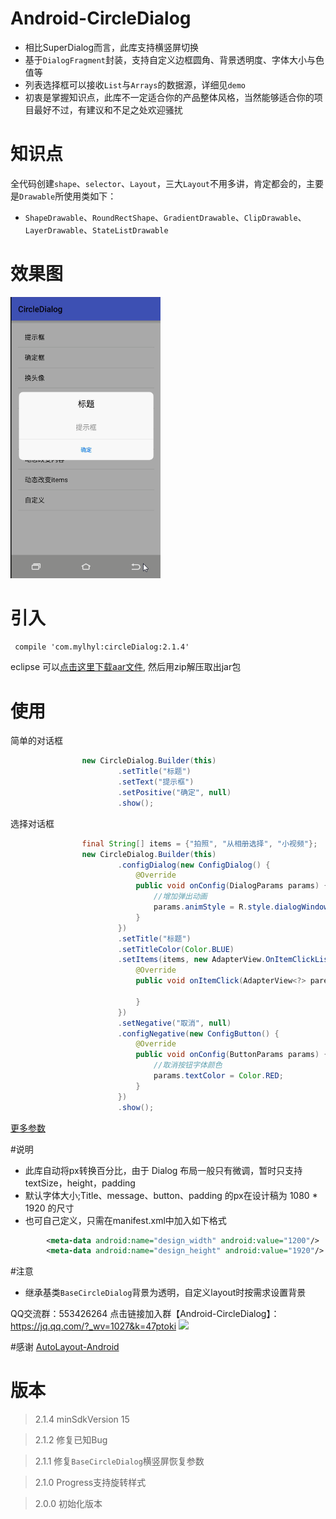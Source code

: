 # Android-CircleDialog
 * 相比SuperDialog而言，此库支持横竖屏切换
 * 基于`DialogFragment`封装，支持自定义边框圆角、背景透明度、字体大小与色值等
 * 列表选择框可以接收`List`与`Arrays`的数据源，详细见`demo`
 * 初衷是掌握知识点，此库不一定适合你的产品整体风格，当然能够适合你的项目最好不过，有建议和不足之处欢迎骚扰

# 知识点
  全代码创建`shape`、`selector`、`Layout`，三大`Layout`不用多讲，肯定都会的，主要是`Drawable`所使用类如下：
  * `ShapeDrawable`、`RoundRectShape`、`GradientDrawable`、`ClipDrawable`、`LayerDrawable`、`StateListDrawable`

# 效果图
<img src="preview/gif.gif" width="240px"/>

# 引入
```xml
 compile 'com.mylhyl:circleDialog:2.1.4'
```

eclipse 可以[点击这里下载aar文件](http://jcenter.bintray.com/com/mylhyl/circleDialog/), 然后用zip解压取出jar包

# 使用
简单的对话框

```java
                new CircleDialog.Builder(this)
                        .setTitle("标题")
                        .setText("提示框")
                        .setPositive("确定", null)
                        .show();
```

选择对话框

```java
                final String[] items = {"拍照", "从相册选择", "小视频"};
                new CircleDialog.Builder(this)
                        .configDialog(new ConfigDialog() {
                            @Override
                            public void onConfig(DialogParams params) {
                                //增加弹出动画
                                params.animStyle = R.style.dialogWindowAnim;
                            }
                        })
                        .setTitle("标题")
                        .setTitleColor(Color.BLUE)
                        .setItems(items, new AdapterView.OnItemClickListener() {
                            @Override
                            public void onItemClick(AdapterView<?> parent, View view, int position, long id) {

                            }
                        })
                        .setNegative("取消", null)
                        .configNegative(new ConfigButton() {
                            @Override
                            public void onConfig(ButtonParams params) {
                                //取消按钮字体颜色
                                params.textColor = Color.RED;
                            }
                        })
                        .show();
```
[更多参数](https://github.com/mylhyl/Android-CircleDialog/tree/master/circledialog/src/main/java/com/mylhyl/circledialog/params)

#说明

 * 此库自动将px转换百分比，由于 Dialog 布局一般只有微调，暂时只支持textSize，height，padding
 * 默认字体大小;Title、message、button、padding 的px在设计稿为 1080 * 1920 的尺寸
 * 也可自己定义，只需在manifest.xml中加入如下格式

```xml
        <meta-data android:name="design_width" android:value="1200"/>
        <meta-data android:name="design_height" android:value="1920"/>
```

#注意
 * 继承基类`BaseCircleDialog`背景为透明，自定义layout时按需求设置背景

QQ交流群：553426264
点击链接加入群【Android-CircleDialog】：https://jq.qq.com/?_wv=1027&k=47ptoki
<img src="preview/qrcode.gif"/>

#感谢
[AutoLayout-Android](https://github.com/DTHeaven/AutoLayout-Android)

# 版本

> 2.1.4 minSdkVersion 15

> 2.1.2 修复已知Bug

> 2.1.1 修复`BaseCircleDialog`横竖屏恢复参数

> 2.1.0 Progress支持旋转样式

> 2.0.0 初始化版本
